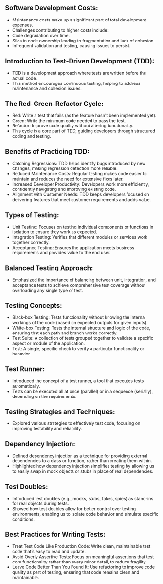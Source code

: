 ## Software Development Costs:
* Maintenance costs make up a significant part of total development expenses.
* Challenges contributing to higher costs include:
* Code degradation over time.
* Silos in code ownership leading to fragmentation and lack of cohesion.
* Infrequent validation and testing, causing issues to persist.

## Introduction to Test-Driven Development (TDD):
* TDD is a development approach where tests are written before the actual code.
* This method encourages continuous testing, helping to address maintenance and cohesion issues.

## The Red-Green-Refactor Cycle:
* Red: Write a test that fails (as the feature hasn't been implemented yet).
* Green: Write the minimum code needed to pass the test.
* Refactor: Improve code quality without altering functionality.
* This cycle is a core part of TDD, guiding developers through structured coding and testing.

## Benefits of Practicing TDD:
* Catching Regressions: TDD helps identify bugs introduced by new changes, making regression detection more reliable.
* Reduced Maintenance Costs: Regular testing makes code easier to maintain and reduces the need for extensive fixes later.
* Increased Developer Productivity: Developers work more efficiently, confidently navigating and improving existing code.
* Alignment with Customer Needs: TDD keeps developers focused on delivering features that meet customer requirements and adds value.

## Types of Testing:
* Unit Testing: Focuses on testing individual components or functions in isolation to ensure they work as expected.
* Integration Testing: Verifies that different modules or services work together correctly.
* Acceptance Testing: Ensures the application meets business requirements and provides value to the end user.

## Balanced Testing Approach:
* Emphasized the importance of balancing between unit, integration, and acceptance tests to achieve comprehensive test coverage without overloading any single type of test.

## Testing Concepts:
* Black-box Testing: Tests functionality without knowing the internal workings of the code (based on expected outputs for given inputs).
* White-box Testing: Tests the internal structure and logic of the code, ensuring that each path and branch works correctly.
* Test Suite: A collection of tests grouped together to validate a specific aspect or module of the application.
* Test: A single, specific check to verify a particular functionality or behavior.

## Test Runner:
* Introduced the concept of a test runner, a tool that executes tests automatically.
* Tests can be executed all at once (parallel) or in a sequence (serially), depending on the requirements.

## Testing Strategies and Techniques:
* Explored various strategies to effectively test code, focusing on improving testability and reliability.

## Dependency Injection:
* Defined dependency injection as a technique for providing external dependencies to a class or function, rather than creating them within.
* Highlighted how dependency injection simplifies testing by allowing us to easily swap in mock objects or stubs in place of real dependencies.

## Test Doubles:
* Introduced test doubles (e.g., mocks, stubs, fakes, spies) as stand-ins for real objects during tests.
* Showed how test doubles allow for better control over testing environments, enabling us to isolate code behavior and simulate specific conditions.

## Best Practices for Writing Tests:
* Treat Test Code Like Production Code: Write clean, maintainable test code that’s easy to read and update.
* Avoid Overly Assertive Tests: Focus on meaningful assertions that test core functionality rather than every minor detail, to reduce fragility.
* Leave Code Better Than You Found It: Use refactoring to improve code quality as part of testing, ensuring that code remains clean and maintainable.

